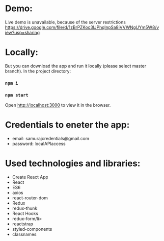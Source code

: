 # Demo:
Live demo is unavailable, because of the server restrictions
https://drive.google.com/file/d/1zBrPZKoc3lJPhqInpSa8iVVWNgUYm5W8/view?usp=sharing
# Locally:
But you can download the app and run it locally (please select master branch).
In the project directory:

### `npm i`

### `npm start`

Open [http://localhost:3000](http://localhost:3000) to view it in the browser.

# Credentials to eneter the app:
<ul>
  <li>email: samurajcredentials@gmail.com</li>
  <li>password: localAPIaccess</li>
</ul>

# Used technologies and libraries:
<ul>
  <li>Create React App</li>
  <li>React</li>
  <li>ES6</li>
  <li>axios</li>
  <li>react-router-dom</li>
  <li>Redux</li>
  <li>redux-thunk</li>
  <li>React Hooks</li>
  <li>redux-form/li>
  <li>reactstrap</li>
  <li>styled-components</li>
  <li>classnames</li>
</ul>
